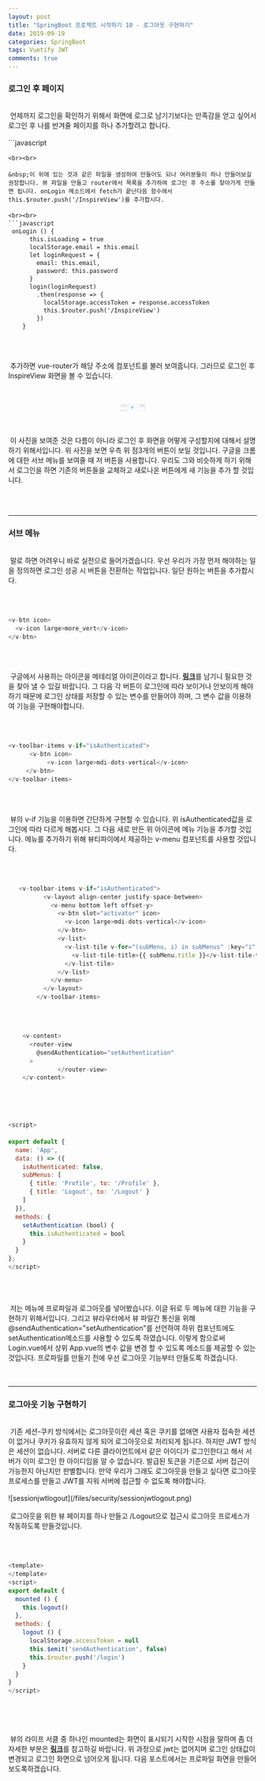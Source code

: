 ```yaml
---
layout: post
title: "SpringBoot 프로젝트 시작하기 10 - 로그아웃 구현하기"
date: 2019-09-19
categories: SpringBoot
tags: Vuetify JWT
comments: true
---
```

<div style="display:none;">
프론트에서 v-toolbar-items로 로그인 전 후 버튼 및 메뉴 생성
로그인 후 메뉴에서 프로파일 및 로그아웃 추가
로그인 후 Inspire 화면 추가 및 이동
첫 Welcome 화면과 Inspire으로 이동할 수 있도록 Navi 메뉴 생성 

백엔드에서 Profile 기능 추가
RDMS에서 관계를 JPA로 적용시키는 방법 
AuthController 수정
AccountController에 Profile service 제작 및 등록 
</div>
<h3>로그인 후 페이지</h3>
<br>
&nbsp;언제까지 로그인을 확인하기 위해서 화면에 로그로 남기기보다는 만족감을 얻고 싶어서 로그인 후 나를 반겨줄 페이지를 하나 추가할려고 합니다. 
<br><br>
```javascript
<template>
  <v-layout align-center justify-center>
    <v-flex>
      <img src="../assets/logo.svg" alt="Vuetify.js" class="mb-5" />
      <blockquote class="text-xs-center">
        &#8220;First, solve the problem. Then, write the code.&#8221;
        <footer>
          <small>
            <em>&mdash;John Johnson</em>
          </small>
        </footer>
      </blockquote>
    </v-flex>
  </v-layout>
</template>

<script>
</script>
<style scoped>
  img {
    width: 10%;
    height: 10%;
    margin-left: auto;
    margin-right: auto;
    display: block;
  }
</style>
```
<br><br> 

&nbsp;이 위에 있는 것과 같은 파일을 생성하여 만들어도 되나 여러분들이 하나 만들어보길 권장합니다. 뷰 파일을 만들고 router에서 목록을 추가하여 로그인 후 주소를 찾아가게 만들면 됩니다. onLogin 메소드에서 fetch가 끝난다음 함수에서 this.$router.push('/InspireView')를 추가합시다.

<br><br>
```javascript
 onLogin () {
      this.isLoading = true
      localStorage.email = this.email
      let loginRequest = {
        email: this.email,
        password: this.password
      }
      login(loginRequest)
        .then(response => {
          localStorage.accessToken = response.accessToken
          this.$router.push('/InspireView')
        })
    }
```
<br><br>

&nbsp;추가하면 vue-router가 해당 주소에 컴포넌트를 불러 보여줍니다. 그러므로 로그인 후 InspireView 화면을 볼 수 있습니다. 

<br><br>
![InspireView](/files/vuetify/InspireView.png)
<br><br>

&nbsp;이 사진을 보여준 것은 다름이 아니라 로그인 후 화면을 어떻게 구성할지에 대해서 설명하기 위해서입니다. 위 사진을 보면 우측 위 점3개의 버튼이 보일 것입니다. 구글을 크롬에 대한 서브 메뉴를 보여줄 때 저 버튼을 사용합니다. 우리도 그와 비슷하게 하기 위해서 로그인을 하면 기존의 버튼들을 교체하고 새로나온 버튼에게 새 기능을 추가 할 것입니다. 

<br><br>
<hr class="divider">
<h3>서브 메뉴</h3>
<br>
&nbsp;말로 하면 어려우니 바로 실전으로 들어가겠습니다. 우선 우리가 가장 먼저 해야하는 일을 정의하면 로그인 성공 시 버튼을 전환하는 작업입니다. 일단 원하는 버튼을 추가합시다.

<br><br>
```javascript
<v-btn icon>
  <v-icon large>more_vert</v-icon>
</v-btn>
```
<br><br>

&nbsp;구글에서 사용하는 아이콘을 메테리얼 아이콘이라고 합니다. <b><a href="https://materialdesignicons.com/">링크</a></b>를 남기니 필요한 것을 찾아 낼 수 있길 바랍니다. 그 다음 각 버튼이 로그인에 따라 보이거나 안보이게 해야 하기 때문에 로그인 상태를 저장할 수 있는 변수를 만들어야 하며, 그 변수 값을 이용하여 기능을 구현해야합니다.

<br><br>
```javascript
<v-toolbar-items v-if="isAuthenticated">
      <v-btn icon>
           <v-icon large>mdi-dots-vertical</v-icon>
     </v-btn>
</v-toolbar-items>
```
<br><br>

&nbsp;뷰의 v-if 기능을 이용하면 간단하게 구현할 수 있습니다. 위 isAuthenticated값을 로그인에 따라 다르게 해봅시다. 그 다음 새로 만든 위 아이콘에 메뉴 기능을 추가할 것입니다. 메뉴를 추가하기 위해 뷰티파이에서 제공하는 v-menu 컴포넌트를 사용할 것입니다.

<br><br>
```javascript
   <v-toolbar-items v-if="isAuthenticated">
          <v-layout align-center justify-space-between>
            <v-menu bottom left offset-y>
              <v-btn slot="activator" icon>
                <v-icon large>mdi-dots-vertical</v-icon>
              </v-btn>
              <v-list>
                <v-list-tile v-for="(subMenu, i) in subMenus" :key="i" :to="subMenu.to">
                  <v-list-tile-title>{{ subMenu.title }}</v-list-tile-title>
                </v-list-tile>
              </v-list>
            </v-menu>
          </v-layout>
        </v-toolbar-items>
```
<br><br>

```javascript
    <v-content>    
      <router-view
        @sendAuthentication="setAuthentication"
      >
              </router-view>
    </v-content>
    
```
<br><br>

```javascript
<script>

export default {
  name: 'App',
  data: () => ({
    isAuthenticated: false,    
    subMenus: [
      { title: 'Profile', to: '/Profile' },
      { title: 'Logout', to: '/Logout' }
    ]
  }),
  methods: {
    setAuthentication (bool) {
      this.isAuthenticated = bool
    }
  }
};
</script>
    
```
<br><br>
&nbsp;저는 메뉴에 프로파일과 로그아웃를 넣어봤습니다. 이글 뒤로 두 메뉴에 대한 기능을 구현하기 위해서입니다. 그리고 뷰라우터에서 뷰 파일간 통신을 위해 @sendAuthentication="setAuthentication"를 선언하여 하위 컴포넌트에도 setAuthentication메소드를 사용할 수 있도록 하였습니다. 이렇게 함으로써 Login.vue에서 상위 App.vue의 변수 값을 변경 할 수 있도록 메소드를 제공할 수 있는 것입니다. 프로파일를 만들기 전에 우선 로그아웃 기능부터 만들도록 하겠습니다.    
<br><br>
<hr class="divider">
<h3>로그아웃 기능 구현하기</h3>
<br>
&nbsp;기존 세션-쿠키 방식에서는 로그아웃이란 세션 혹은 쿠키를 없애면 사용자 접속한 세션이 없거나 쿠키가 유효하지 않게 되어 로그아웃으로 처리되게 됩니다. 하지만 JWT 방식은 세션이 없습니다. 서버로 다른 클라이언트에서 같은 아이디가 로그인한다고 해서 서버가 이미 로그인 한 아이디임을 알 수 없습니다. 발급된 토큰을 기준으로 서버 접근이 가능한지 아닌지만 판별합니다. 만약 우리가 그래도 로그아웃을 만들고 싶다면 로그아웃 프로세스를 만들고 JWT를 지워 서버에 접근할 수 없도록 해야합니다.
<br><br>
![sessionjwtlogout](/files/security/sessionjwtlogout.png)
<br><br>
&nbsp;로그아웃을 위한 뷰 페이지를 하나 만들고 /Logout으로 접근시 로그아웃 프로세스가 작동하도록 만들것입니다.

<br><br>

```javascript
<template>
</template>
<script>
export default {
  mounted () {
    this.logout()
  },
  methods: {
    logout () {
      localStorage.accessToken = null
      this.$emit('sendAuthentication', false)
      this.$router.push('/login')
    }
  }
}
</script>
    
```
<br><br>

&nbsp;뷰의 라이프 서클 중 하나인 mounted는 화면이 표시되기 시작한 시점을 말하며 좀 더 자세한 부분은 <b><a href="https://medium.com/witinweb/vue-js-%EB%9D%BC%EC%9D%B4%ED%94%84%EC%82%AC%EC%9D%B4%ED%81%B4-%EC%9D%B4%ED%95%B4%ED%95%98%EA%B8%B0-7780cdd97dd4">링크</a></b>를 참고하길 바랍니다. 위 과정으로 jwt는 없어지며 로그인 상태값이 변경되고 로그인 화면으로 넘어오게 됩니다. 다음 포스트에서는 프로파일 화면을 만들어 보도록하겠습니다.
<br><br>